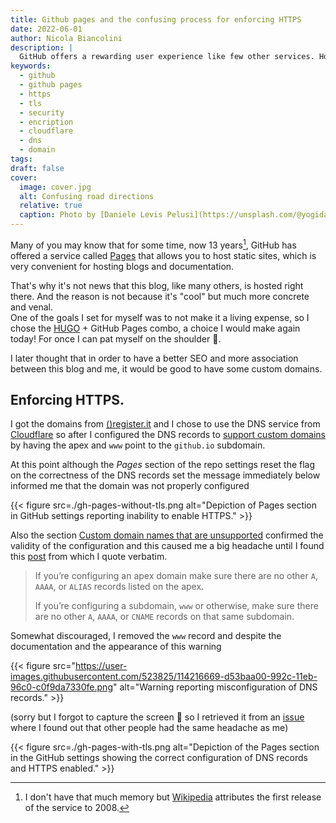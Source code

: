 ```yaml
---
title: Github pages and the confusing process for enforcing HTTPS
date: 2022-06-01
author: Nicola Biancolini
description: |
  GitHub offers a rewarding user experience like few other services. However, the process of creating a custom domain with the Pages service can be tricky; here I share my experience in the hope that it may help someone.
keywords: 
  - github
  - github pages
  - https
  - tls
  - security
  - encription
  - cloudflare
  - dns
  - domain
tags:
draft: false
cover:
  image: cover.jpg
  alt: Confusing road directions
  relative: true
  caption: Photo by [Daniele Levis Pelusi](https://unsplash.com/@yogidan2012?utm_source=unsplash&utm_medium=referral&utm_content=creditCopyText) on [Unsplash](https://unsplash.com/s/photos/confusion?utm_source=unsplash&utm_medium=referral&utm_content=creditCopyText)
---
```


Many of you may know that for some time, now 13 years[^gh-pages-release-date], GitHub has offered a service called [Pages](/refs/gh-pages) that allows you to host static sites, which is very convenient for hosting blogs and documentation.

[^gh-pages-release-date]: I don't have that much memory but [Wikipedia](https://en.wikipedia.org/wiki/GitHub#GitHub_Pages) attributes the first release of the service to 2008.

That's why it's not news that this blog, like many others, is hosted right there. And the reason is not because it's "cool" but much more concrete and venal.  
One of the goals I set for myself was to not make it a living expense, so I chose the [HUGO](/refs/hugo) + GitHub Pages combo, a choice I would make again today! For once I can pat myself on the shoulder 🙂.

I later thought that in order to have a better SEO and more association between this blog and me, it would be good to have some custom domains.

## Enforcing HTTPS.

I got the domains from [()register.it](https://www.register.it/) and I chose to use the DNS service from [Cloudflare](https://www.cloudflare.com/dns/) so after I configured the DNS records to [support custom domains](https://docs.github.com/en/pages/configuring-a-custom-domain-for-your-github-pages-site/about-custom-domains-and-github-pages#supported-custom-domains) by having the apex and `www` point to the `github.io` subdomain.

At this point although the *Pages* section of the repo settings reset the flag on the correctness of the DNS records set the message immediately below informed me that the domain was not properly configured

{{< figure src=./gh-pages-without-tls.png alt="Depiction of Pages section in GitHub settings reporting inability to enable HTTPS." >}}

Also the section [Custom domain names that are unsupported](https://docs.github.com/en/pages/configuring-a-custom-domain-for-your-github-pages-site/troubleshooting-custom-domains-and-github-pages#custom-domain-names-that-are-unsupported) confirmed the validity of the configuration and this caused me a big headache until I found this [post](https://github.community/t/the-enforce-https-button-isnt-working/10429/9) from which I quote verbatim.

> If you’re configuring an apex domain make sure there are no other `A`, `AAAA`, or `ALIAS` records listed on the apex.
>
> If you’re configuring a subdomain, `www` or otherwise, make sure there are no other `A`, `AAAA`, or `CNAME` records on that same subdomain.

Somewhat discouraged, I removed the `www` record and despite the documentation and the appearance of this warning

{{< figure src="https://user-images.githubusercontent.com/523825/114216669-d53baa00-992c-11eb-96c0-c0f9da7330fe.png" alt="Warning reporting misconfiguration of DNS records." >}}

(sorry but I forgot to capture the screen 🙏 so I retrieved it from an [issue](https://github.com/isaacs/github/issues/1675) where I found out that other people had the same headache as me)

{{< figure src=./gh-pages-with-tls.png alt="Depiction of the Pages section in the GitHub settings showing the correct configuration of DNS records and HTTPS enabled." >}}
